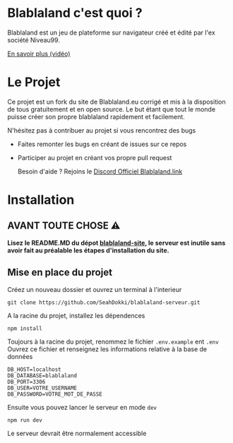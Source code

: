 # Blablaland c'est quoi ?
Blablaland est un jeu de plateforme sur navigateur créé et édité par l'ex société Niveau99.

[En savoir plus (vidéo)](https://www.youtube.com/watch?v=iqWJbPHAvNQ)
# Le Projet
Ce projet est un fork du site de Blablaland.eu corrigé et mis à la disposition de tous gratuitement et en open source.
Le but étant que tout le monde puisse créer son propre blablaland rapidement et facilement.

N'hésitez pas à contribuer au projet si vous rencontrez des bugs
- Faites remonter les bugs en créant de issues sur ce repos
- Participer au projet en créant vos propre pull request

  Besoin d'aide ? Rejoins le [Discord Officiel Blablaland.link](https://discord.gg/aPtdHc7z4q)

# Installation
## AVANT TOUTE CHOSE ⚠️
**Lisez le README.MD du dépot [blablaland-site](https://github.com/SeahDokki/blablaland-site/tree/main), le serveur est inutile sans avoir fait au préalable les étapes d'installation du site.**

## Mise en place du projet
Créez un nouveau dossier et ouvrez un terminal à l'interieur
```
git clone https://github.com/SeahDokki/blablaland-serveur.git
```

A la racine du projet, installez les dépendences
```
npm install
```
Toujours à la racine du projet, renommez le fichier `.env.example` ent `.env`
Ouvrez ce fichier et renseignez les informations relative à la base de données

```
DB_HOST=localhost
DB_DATABASE=blablaland
DB_PORT=3306
DB_USER=VOTRE_USERNAME
DB_PASSWORD=VOTRE_MOT_DE_PASSE
```

Ensuite vous pouvez lancer le serveur en mode `dev`
```
npm run dev
```

Le serveur devrait être normalement accessible

